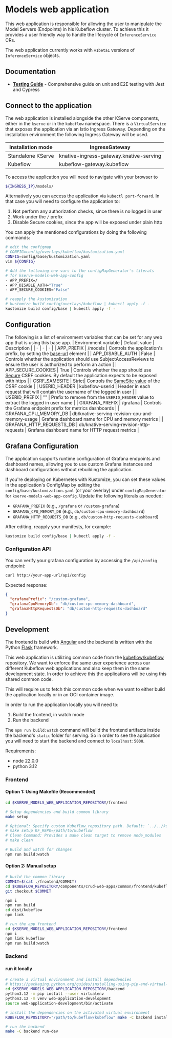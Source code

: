 # Models web application

This web application is responsible for allowing the user to manipulate the Model Servers (Endpoints) in his Kubeflow cluster. To achieve this it provides a user friendly way to handle the lifecycle of `InferenceService` CRs.

The web application currently works with `v1beta1` versions of `InferenceService` objects.

## Documentation

- **[Testing Guide](frontend/TEST.md)** - Comprehensive guide on unit and E2E testing with Jest and Cypress

## Connect to the application

The web application is installed alongside the other KServe components, either in the `kserve` or in the `kubeflow` namespace. There is a `VirtualService` that exposes the application via an Istio Ingress Gateway. Depending on the installation environment the following Ingress Gateway will be used.

| Installation mode | IngressGateway                          |
| ----------------- | --------------------------------------- |
| Standalone KServe | knative-ingress-gateway.knative-serving |
| Kubeflow          | kubeflow-gateway.kubeflow               |

To access the application you will need to navigate with your browser to

```sh
${INGRESS_IP}/models/
```

Alternatively you can access the application via `kubectl port-forward`. In that case you will need to configure the application to:

1. Not perform any authorization checks, since there is no logged in user
2. Work under the `/` prefix
3. Disable Secure cookies, since the app will be exposed under plain http

You can apply the mentioned configurations by doing the following commands:

```bash
# edit the configmap
# CONFIG=config/overlays/kubeflow/kustomization.yaml
CONFIG=config/base/kustomization.yaml
vim ${CONFIG}

# Add the following env vars to the configMapGenerator's literals
# for kserve-models-web-app-config
- APP_PREFIX=/
- APP_DISABLE_AUTH="True"
- APP_SECURE_COOKIES="False"

# reapply the kustomization
# kustomize build config/overlays/kubeflow | kubectl apply -f -
kustomize build config/base | kubectl apply -f -
```

## Configuration

The following is a list of environment variables that can be set for any web app that is using this base app.
| Environment variable | Default value | Description |
| - | - | - |
| APP_PREFIX | /models | Controls the application's prefix, by setting the [base-url](https://developer.mozilla.org/en-US/docs/Web/HTML/Element/base) element |
| APP_DISABLE_AUTH | False | Controls whether the application should use SubjectAccessReviews to ensure the user is authorized to perform an action |
| APP_SECURE_COOKIES | True | Controls whether the app should use [Secure](https://developer.mozilla.org/en-US/docs/Web/HTTP/Headers/Set-Cookie#Secure) CSRF cookies. By default the application expects to be exposed with https |
| CSRF_SAMESITE | Strict| Controls the [SameSite value](https://developer.mozilla.org/en-US/docs/Web/HTTP/Headers/Set-Cookie#SameSite) of the CSRF cookie |
| USERID_HEADER | kubeflow-userid | Header in each request that will contain the username of the logged in user |
| USERID_PREFIX | "" | Prefix to remove from the `USERID_HEADER` value to extract the logged in user name |
| GRAFANA_PREFIX | /grafana | Controls the Grafana endpoint prefix for metrics dashboards |
| GRAFANA_CPU_MEMORY_DB | db/knative-serving-revision-cpu-and-memory-usage | Grafana dashboard name for CPU and memory metrics |
| GRAFANA_HTTP_REQUESTS_DB | db/knative-serving-revision-http-requests | Grafana dashboard name for HTTP request metrics |

## Grafana Configuration

The application supports runtime configuration of Grafana endpoints and dashboard names, allowing you to use custom Grafana instances and dashboard configurations without rebuilding the application.

If you're deploying on Kubernetes with Kustomize, you can set these values in the application's ConfigMap by editing the `config/base/kustomization.yaml` (or your overlay) under `configMapGenerator` for `kserve-models-web-app-config`. Update the following literals as needed:

- `GRAFANA_PREFIX` (e.g., `/grafana` or `/custom-grafana`)
- `GRAFANA_CPU_MEMORY_DB` (e.g., `db/custom-cpu-memory-dashboard`)
- `GRAFANA_HTTP_REQUESTS_DB` (e.g., `db/custom-http-requests-dashboard`)

After editing, reapply your manifests, for example:

```bash
kustomize build config/base | kubectl apply -f -
```

### Configuration API

You can verify your grafana configuration by accessing the `/api/config` endpoint:

```bash
curl http://your-app-url/api/config
```

Expected response:
```json
{
  "grafanaPrefix": "/custom-grafana",
  "grafanaCpuMemoryDb": "db/custom-cpu-memory-dashboard",
  "grafanaHttpRequestsDb": "db/custom-http-requests-dashboard"
}
```

## Development

The frontend is build with [Angular](https://angular.io/) and the backend is written with the Python [Flask](https://flask.palletsprojects.com/en/1.1.x/) framework.

This web application is utilizing common code from the [kubeflow/kubeflow](https://github.com/kubeflow/kubeflow/tree/master/components/crud-web-apps/common) repository. We want to enforce the same user experience across our different Kubeflow web applications and also keep them in the same development state. In order to achieve this the applications will be using this shared common code.

This will require us to fetch this common code when we want to either build the application locally or in an OCI container image.

In order to run the application locally you will need to:

1. Build the frontend, in watch mode
2. Run the backend

The `npm run build:watch` command will build the frontend artifacts inside the backend's `static` folder for serving. So in order to see the application you will need to start the backend and connect to `localhost:5000`.

Requirements:

- node 22.0.0
- python 3.12

### Frontend

#### Option 1: Using Makefile (Recommended)

```bash
cd $KSERVE_MODELS_WEB_APPLICATION_REPOSITORY/frontend

# Setup dependencies and build common library
make setup

# Optional: Specify custom Kubeflow repository path. Default: `../../kubeflow` (relative to the frontend directory)
# make setup KF_REPO=/path/to/kubeflow
# Clean Command: Provides a make clean target to remove node_modules
# make clean

# Build and watch for changes
npm run build:watch
```

#### Option 2: Manual setup

```bash
# build the common library
COMMIT=$(cat ./frontend/COMMIT)
cd $KUBEFLOW_REPOSITORY/components/crud-web-apps/common/frontend/kubeflow-common-lib
git checkout $COMMIT

npm i
npm run build
cd dist/kubeflow
npm link

# run the app frontend
cd $KSERVE_MODELS_WEB_APPLICATION_REPOSITORY/frontend
npm i
npm link kubeflow
npm run build:watch
```

### Backend

#### run it locally

```bash
# create a virtual environment and install dependencies
# https://packaging.python.org/guides/installing-using-pip-and-virtual-environments/
cd $KSERVE_MODELS_WEB_APPLICATION_REPOSITORY/backend
python3.12 -m pip install --user virtualenv
python3.12 -m venv web-application-development
source web-application-development/bin/activate

# install the dependencies on the activated virtual environment
KUBEFLOW_REPOSITORY="/path/to/kubeflow/kubeflow" make -C backend install-deps

# run the backend
make -C backend run-dev
```
